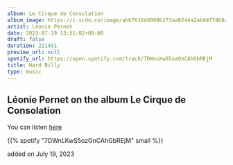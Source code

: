 ```yaml
---
album: Le Cirque de Consolation
album_image: https://i.scdn.co/image/ab67616d0000b273aa8244a2abd4f74b6af10ad5
artist: Léonie Pernet
date: 2023-07-19 13:31:02+00:00
draft: false
duration: 221451
preview_url: null
spotify_url: https://open.spotify.com/track/7DWnLKwS5ozOnCAhGbREjM
title: Hard Billy
type: music
---
```



## Léonie Pernet on the album Le Cirque de Consolation

You can listen [here](https://open.spotify.com/track/7DWnLKwS5ozOnCAhGbREjM)

{{% spotify "7DWnLKwS5ozOnCAhGbREjM" small %}}

added on July 19, 2023